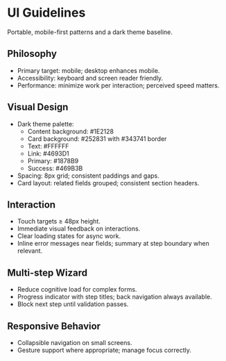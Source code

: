 # UI Guidelines

Portable, mobile-first patterns and a dark theme baseline.

## Philosophy
- Primary target: mobile; desktop enhances mobile.
- Accessibility: keyboard and screen reader friendly.
- Performance: minimize work per interaction; perceived speed matters.

## Visual Design
- Dark theme palette:
  - Content background: #1E2128
  - Card background: #252831 with #343741 border
  - Text: #FFFFFF
  - Link: #4693D1
  - Primary: #1878B9
  - Success: #469B3B
- Spacing: 8px grid; consistent paddings and gaps.
- Card layout: related fields grouped; consistent section headers.

## Interaction
- Touch targets ≥ 48px height.
- Immediate visual feedback on interactions.
- Clear loading states for async work.
- Inline error messages near fields; summary at step boundary when relevant.

## Multi-step Wizard
- Reduce cognitive load for complex forms.
- Progress indicator with step titles; back navigation always available.
- Block next step until validation passes.

## Responsive Behavior
- Collapsible navigation on small screens.
- Gesture support where appropriate; manage focus correctly.
